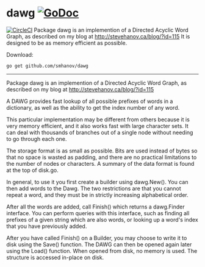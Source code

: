 # dawg [![GoDoc](https://godoc.org/github.com/smhanov/dawg?status.svg)](https://godoc.org/github.com/smhanov/dawg)
[![CircleCI](https://circleci.com/gh/smhanov/dawg.svg?style=svg)](https://circleci.com/gh/smhanov/dawg)
Package dawg is an implemention of a Directed Acyclic Word Graph, as described on my blog at http://stevehanov.ca/blog/?id=115 It is designed to be as memory efficient as possible.

Download:
```shell
go get github.com/smhanov/dawg
```

* * *
Package dawg is an implemention of a Directed Acyclic Word Graph, as described
on my blog at http://stevehanov.ca/blog/?id=115

A DAWG provides fast lookup of all possible prefixes of words in a dictionary, as well
as the ability to get the index number of any word.

This particular implementation may be different from others because it is very memory
efficient, and it also works fast with large character sets. It can deal with
thousands of branches out of a single node without needing to go through each one.

The storage format is as small as possible. Bits are used instead of bytes so that
no space is wasted as padding, and there are no practical limitations to the number of
nodes or characters. A summary of the data format is found at the top of disk.go.

In general, to use it you first create a builder using dawg.New(). You can then
add words to the Dawg. The two restrictions are that you cannot repeat a word, and
they must be in strictly increasing alphabetical order.

After all the words are added, call Finish() which returns a dawg.Finder interface.
You can perform queries with this interface, such as finding all prefixes of a given string
which are also words, or looking up a word's index that you have previously added.

After you have called Finish() on a Builder, you may choose to write it to disk using the
Save() function. The DAWG can then be opened again later using the Load() function.
When opened from disk, no memory is used. The structure is accessed in-place on disk.

